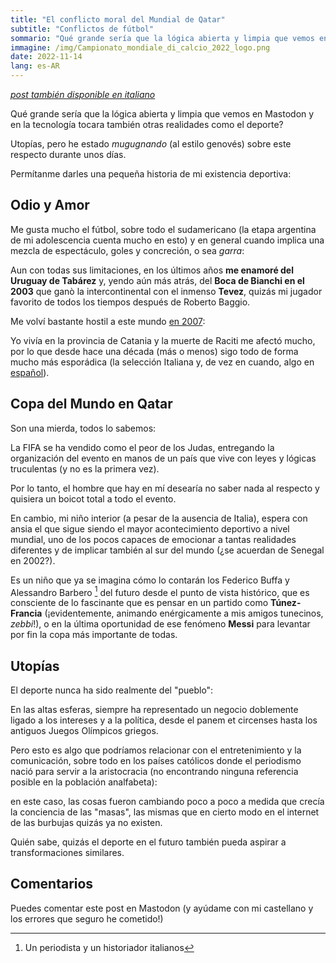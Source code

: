 ```yaml
---
title: "El conflicto moral del Mundial de Qatar"
subtitle: "Conflictos de fútbol"
sommario: "Qué grande sería que la lógica abierta y limpia que vemos en Mastodon y en la tecnología tocara también otras realidades como el deporte?"
immagine: /img/Campionato_mondiale_di_calcio_2022_logo.png
date: 2022-11-14
lang: es-AR
---
```


[_post también disponible en italiano_](https://www.andreacorinti.com/posts/ita/mondiali-qatar/) 

Qué grande sería que la lógica abierta y limpia que vemos en Mastodon y en la tecnología tocara también otras realidades como el deporte?

Utopías, pero he estado _mugugnando_ (al estilo genovés) sobre este respecto durante unos días.

Permítanme darles una pequeña historia de mi existencia deportiva:

## Odio y Amor

Me gusta mucho el fútbol, sobre todo el sudamericano (la etapa argentina de mi adolescencia cuenta mucho en esto) y en general cuando implica una mezcla de espectáculo, goles y concreción, o sea _garra_: 

Aun con todas sus limitaciones, en los últimos años **me enamoré del Uruguay de Tabárez** y, yendo aún más atrás, del **Boca de Bianchi en el 2003** que ganò la intercontinental con el inmenso **Tevez**, quizás mi jugador favorito de todos los tiempos después de Roberto Baggio.

Me volví bastante hostil a este mundo [en 2007](https://en.wikipedia.org/wiki/Catania_football_riot#Filippo_Raciti): 

Yo vivía en la provincia de Catania y la muerte de Raciti me afectó mucho, por lo que desde hace una década (más o menos) sigo todo de forma mucho más esporádica (la selección Italiana y, de vez en cuando, algo en [español](https://www.andreacorinti.com/posts/esp/la-charla-del-flaco-gareca)).

## Copa del Mundo en Qatar

Son una mierda, todos lo sabemos:

La FIFA se ha vendido como el peor de los Judas, entregando la organización del evento en manos de un país que vive con leyes y lógicas truculentas (y no es la primera vez).

Por lo tanto, el hombre que hay en mí desearía no saber nada al respecto y quisiera un boicot total a todo el evento.

En cambio, mi niño interior (a pesar de la ausencia de Italia), espera con ansia el que sigue siendo el mayor acontecimiento deportivo a nivel mundial, uno de los pocos capaces de emocionar a tantas realidades diferentes y de implicar también al sur del mundo (¿se acuerdan de Senegal en 2002?).

Es un niño que ya se imagina cómo lo contarán los Federico Buffa y Alessandro Barbero [^buffa_barbero] del futuro desde el punto de vista histórico, que es consciente de lo fascinante que es pensar en un partido como **Túnez-Francia** (¡evidentemente, animando enérgicamente a mis amigos tunecinos, _zebbi_!), o en la última oportunidad de ese fenómeno **Messi** para levantar por fin la copa más importante de todas.

[^buffa_barbero]: Un periodista y un historiador italianos

## Utopías

El deporte nunca ha sido realmente del "pueblo":

En las altas esferas, siempre ha representado un negocio doblemente ligado a los intereses y a la política, desde el panem et circenses hasta los antiguos Juegos Olímpicos griegos.

Pero esto es algo que podríamos relacionar con el entretenimiento y la comunicación, sobre todo en los países católicos donde el periodismo nació para servir a la aristocracia (no encontrando ninguna referencia posible en la población analfabeta):

en este caso, las cosas fueron cambiando poco a poco a medida que crecía la conciencia de las "masas", las mismas que en cierto modo en el internet de las burbujas quizás ya no existen.

Quién sabe, quizás el deporte en el futuro también pueda aspirar a transformaciones similares.

## Comentarios

Puedes comentar este post en Mastodon (y ayúdame con mi castellano y los errores que seguro he cometido!)